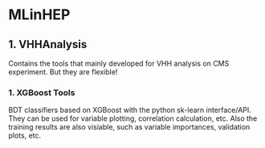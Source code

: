 # MLinHEP

## 1. VHHAnalysis
Contains the tools that mainly developed for VHH analysis on CMS experiment. But they are flexible!
### 1. XGBoost Tools
BDT classifiers based on XGBoost with the python sk-learn interface/API. They can be used for variable plotting, correlation calculation, etc. Also the training results are also visiable, such as variable importances, validation plots, etc.